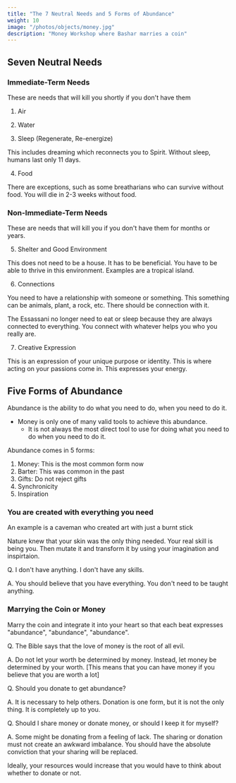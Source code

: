 ```yaml
---
title: "The 7 Neutral Needs and 5 Forms of Abundance"
weight: 10
image: "/photos/objects/money.jpg"
description: "Money Workshop where Bashar marries a coin"
---
```




## Seven Neutral Needs

### Immediate-Term Needs

These are needs that will kill you shortly if you don't have them

1. Air

2. Water

3. Sleep (Regenerate, Re-energize)

This includes dreaming which reconnects you to Spirit. Without sleep, humans last only 11 days.

4. Food

There are exceptions, such as some breatharians who can survive without food. You will die in 2-3 weeks without food. 


### Non-Immediate-Term Needs

These are needs that will kill you if you don't have them for months or years.

5. Shelter and Good Environment 

This does not need to be a house. It has to be beneficial. You have to be able to thrive in this environment. Examples are a tropical island. 


6. Connections

You need to have a relationship with someone or something. This something can be animals, plant, a rock, etc. There should be connection with it.  

The Essassani no longer need to eat or sleep because they are always connected to everything. You connect with whatever helps you who you really are. 


7. Creative Expression 

This is an expression of your unique purpose or identity. This is where acting on your passions come in.  This expresses your energy. 



## Five Forms of Abundance

Abundance is the ability to do what you need to do, when you need to do it. 
- Money is only one of many valid tools to achieve this abundance. 
  - It is not always the most direct tool to use for doing what you need to do when you need to do it.

Abundance comes in 5 forms:

1. Money: This is the most common form now
2. Barter: This was common in the past
3. Gifts: Do not reject gifts
4. Synchronicity
5. Inspiration




### You are created with everything you need

An example is a caveman who created art with just a burnt stick

Nature knew that your skin was the only thing needed. Your real skill is being you. Then mutate it and transform it by using your imagination and inspirtaion. 



Q. I don't have anything. I don't have any skills. 

A. You should believe that you have everything. You don't need to be taught anything. 




### Marrying the Coin or Money

Marry the coin and integrate it into your heart so that each beat expresses "abundance", "abundance", "abundance".



Q. The Bible says that the love of money is the root of all evil. 

A. Do not let your worth be determined by money. Instead, let money be determined by your worth. [This means that you can have money if you believe that you are worth a lot]


Q. Should you donate to get abundance?

A. It is necessary to help others. Donation is one form, but it is not the only thing. It is completely up to you.



Q. Should I share money or donate money, or should I keep it for myself?

A. Some might be donating from a feeling of lack. The sharing or donation must not create an awkward imbalance. You should have the absolute conviction that your sharing will be replaced. 

Ideally, your resources would increase that you would have to think about whether to donate or not.



